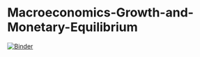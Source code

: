 # Macroeconomics-Growth-and-Monetary-Equilibrium

[![Binder](https://mybinder.org/badge_logo.svg)](https://mybinder.org/v2/gh/jlcatonjr/Macroeconomics-Growth-and-Monetary-Equilibrium.git/HEAD)